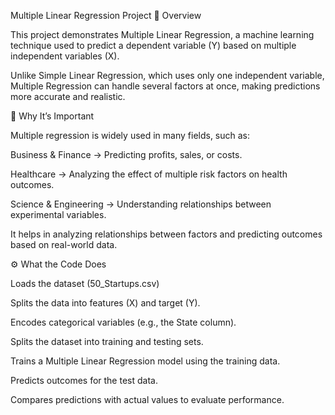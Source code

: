 Multiple Linear Regression Project
📌 Overview

This project demonstrates Multiple Linear Regression, a machine learning technique used to predict a dependent variable (Y) based on multiple independent variables (X).

Unlike Simple Linear Regression, which uses only one independent variable, Multiple Regression can handle several factors at once, making predictions more accurate and realistic.

🚀 Why It’s Important

Multiple regression is widely used in many fields, such as:

Business & Finance → Predicting profits, sales, or costs.

Healthcare → Analyzing the effect of multiple risk factors on health outcomes.

Science & Engineering → Understanding relationships between experimental variables.

It helps in analyzing relationships between factors and predicting outcomes based on real-world data.

⚙️ What the Code Does

Loads the dataset (50_Startups.csv)

Splits the data into features (X) and target (Y).

Encodes categorical variables (e.g., the State column).

Splits the dataset into training and testing sets.

Trains a Multiple Linear Regression model using the training data.

Predicts outcomes for the test data.

Compares predictions with actual values to evaluate performance.
